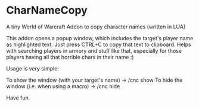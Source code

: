 # CharNameCopy
A tiny World of Warcraft Addon to copy character names (written in LUA)

This addon opens a popup window, which includes the target's player name as highlighted text. Just press CTRL+C to copy that text to clipboard. Helps with searching players in armory and stuff like that, especially for those players having all that horrible chars in their name :)

Usage is very simple:

To show the window (with your target's name)  ->  /cnc show
To hide the window (i.e. when using a macro)  ->  /cnc hide

Have fun.
